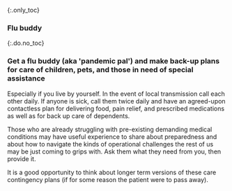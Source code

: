 {:.only_toc}
### Flu buddy

{:.do.no_toc}
### Get a flu buddy (aka 'pandemic pal') and make back-up plans for care of children, pets, and those in need of special assistance

Especially if you live by yourself. In the event of local transmission call each other daily. If anyone is sick, call them twice daily and have an agreed-upon contactless plan for delivering food, pain relief, and prescribed medications as well as for back up care of dependents.

Those who are already struggling with pre-existing demanding medical conditions may have useful experience to share about preparedness and about how to navigate the kinds of operational challenges the rest of us may be just coming to grips with. Ask them what they need from you, then provide it.

It is a good opportunity to think about longer term versions of these care contingency plans (if for some reason the patient were to pass away).
